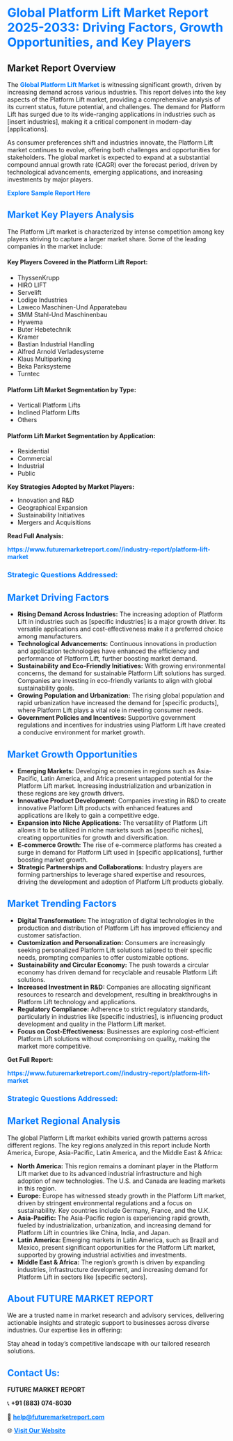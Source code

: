 <h1 style="color: #007BFF;">Global Platform Lift Market Report 2025-2033: Driving Factors, Growth Opportunities, and Key Players</h1>

<section id="overview">
<h2>Market Report Overview</h2>
<p>The <a href="https://www.futuremarketreport.com//industry-report/platform-lift-market" style="color: #007BFF; text-decoration: none;"><strong>Global Platform Lift Market</strong></a> is witnessing significant growth, driven by increasing demand across various industries. This report delves into the key aspects of the Platform Lift market, providing a comprehensive analysis of its current status, future potential, and challenges. The demand for Platform Lift has surged due to its wide-ranging applications in industries such as [insert industries], making it a critical component in modern-day [applications].</p>
<p>As consumer preferences shift and industries innovate, the Platform Lift market continues to evolve, offering both challenges and opportunities for stakeholders. The global market is expected to expand at a substantial compound annual growth rate (CAGR) over the forecast period, driven by technological advancements, emerging applications, and increasing investments by major players.</p>
</section>

<section id="overview">
<p><a href="https://www.futuremarketreport.com//request-sample/reportId=56501" style="color: #007BFF; text-decoration: none;"><strong>Explore Sample Report Here</strong></a></p>
</section>

<section id="key-players">
<h2 style="color: #007BFF;">Market Key Players Analysis</h2>
<p>The Platform Lift market is characterized by intense competition among key players striving to capture a larger market share. Some of the leading companies in the market include:</p>
<h4>Key Players Covered in the Platform Lift Report:</h4>
<ul><li>ThyssenKrupp</li><li>HIRO LIFT</li><li>Servelift</li><li>Lodige Industries</li><li>Laweco Maschinen-Und Apparatebau</li><li>SMM Stahl-Und Maschinenbau</li><li>Hywema</li><li>Buter Hebetechnik</li><li>Kramer</li><li>Bastian Industrial Handling</li><li>Alfred Arnold Verladesysteme</li><li>Klaus Multiparking</li><li>Beka Parksysteme</li><li>Turntec</li></ul>
<h4>Platform Lift Market Segmentation by Type:</h4>
<ul><li>Verticall Platform Lifts</li><li>Inclined Platform Lifts</li><li>Others</li></ul>

<h4>Platform Lift Market Segmentation by Application:</h4>
<ul><li>Residential</li><li>Commercial</li><li>Industrial</li><li>Public</li></ul>
<p><strong>Key Strategies Adopted by Market Players:</strong></p>
<ul>
<li>Innovation and R&D</li>
<li>Geographical Expansion</li>
<li>Sustainability Initiatives</li>
<li>Mergers and Acquisitions</li>
</ul>
</section>

<section>
<p><strong>Read Full Analysis: </strong></p><a href="https://www.futuremarketreport.com//industry-report/platform-lift-market" style="color: #007BFF; text-decoration: none;"><strong>https://www.futuremarketreport.com//industry-report/platform-lift-market</strong></a>
<h3 style="color: #007BFF;">Strategic Questions Addressed:</h3>
</section>

<section id="driving-factors">
<h2 style="color: #007BFF;">Market Driving Factors</h2>
<ul>
<li><strong>Rising Demand Across Industries:</strong> The increasing adoption of Platform Lift in industries such as [specific industries] is a major growth driver. Its versatile applications and cost-effectiveness make it a preferred choice among manufacturers.</li>
<li><strong>Technological Advancements:</strong> Continuous innovations in production and application technologies have enhanced the efficiency and performance of Platform Lift, further boosting market demand.</li>
<li><strong>Sustainability and Eco-Friendly Initiatives:</strong> With growing environmental concerns, the demand for sustainable Platform Lift solutions has surged. Companies are investing in eco-friendly variants to align with global sustainability goals.</li>
<li><strong>Growing Population and Urbanization:</strong> The rising global population and rapid urbanization have increased the demand for [specific products], where Platform Lift plays a vital role in meeting consumer needs.</li>
<li><strong>Government Policies and Incentives:</strong> Supportive government regulations and incentives for industries using Platform Lift have created a conducive environment for market growth.</li>
</ul>
</section>

<section id="growth-opportunities">
<h2 style="color: #007BFF;">Market Growth Opportunities</h2>
<ul>
<li><strong>Emerging Markets:</strong> Developing economies in regions such as Asia-Pacific, Latin America, and Africa present untapped potential for the Platform Lift market. Increasing industrialization and urbanization in these regions are key growth drivers.</li>
<li><strong>Innovative Product Development:</strong> Companies investing in R&D to create innovative Platform Lift products with enhanced features and applications are likely to gain a competitive edge.</li>
<li><strong>Expansion into Niche Applications:</strong> The versatility of Platform Lift allows it to be utilized in niche markets such as [specific niches], creating opportunities for growth and diversification.</li>
<li><strong>E-commerce Growth:</strong> The rise of e-commerce platforms has created a surge in demand for Platform Lift used in [specific applications], further boosting market growth.</li>
<li><strong>Strategic Partnerships and Collaborations:</strong> Industry players are forming partnerships to leverage shared expertise and resources, driving the development and adoption of Platform Lift products globally.</li>
</ul>
</section>

<section id="trending-factors">
<h2 style="color: #007BFF;">Market Trending Factors</h2>
<ul>
<li><strong>Digital Transformation:</strong> The integration of digital technologies in the production and distribution of Platform Lift has improved efficiency and customer satisfaction.</li>
<li><strong>Customization and Personalization:</strong> Consumers are increasingly seeking personalized Platform Lift solutions tailored to their specific needs, prompting companies to offer customizable options.</li>
<li><strong>Sustainability and Circular Economy:</strong> The push towards a circular economy has driven demand for recyclable and reusable Platform Lift solutions.</li>
<li><strong>Increased Investment in R&D:</strong> Companies are allocating significant resources to research and development, resulting in breakthroughs in Platform Lift technology and applications.</li>
<li><strong>Regulatory Compliance:</strong> Adherence to strict regulatory standards, particularly in industries like [specific industries], is influencing product development and quality in the Platform Lift market.</li>
<li><strong>Focus on Cost-Effectiveness:</strong> Businesses are exploring cost-efficient Platform Lift solutions without compromising on quality, making the market more competitive.</li>
</ul>
</section>

<section>
<p><strong>Get Full Report: </strong></p><a href="https://www.futuremarketreport.com//industry-report/platform-lift-market" style="color: #007BFF; text-decoration: none;"><strong>https://www.futuremarketreport.com//industry-report/platform-lift-market</strong></a>
<h3 style="color: #007BFF;">Strategic Questions Addressed:</h3>
</section>


<section id="regional-analysis">
<h2 style="color: #007BFF;">Market Regional Analysis</h2>
<p>The global Platform Lift market exhibits varied growth patterns across different regions. The key regions analyzed in this report include North America, Europe, Asia-Pacific, Latin America, and the Middle East & Africa:</p>
<ul>
<li><strong>North America:</strong> This region remains a dominant player in the Platform Lift market due to its advanced industrial infrastructure and high adoption of new technologies. The U.S. and Canada are leading markets in this region.</li>
<li><strong>Europe:</strong> Europe has witnessed steady growth in the Platform Lift market, driven by stringent environmental regulations and a focus on sustainability. Key countries include Germany, France, and the U.K.</li>
<li><strong>Asia-Pacific:</strong> The Asia-Pacific region is experiencing rapid growth, fueled by industrialization, urbanization, and increasing demand for Platform Lift in countries like China, India, and Japan.</li>
<li><strong>Latin America:</strong> Emerging markets in Latin America, such as Brazil and Mexico, present significant opportunities for the Platform Lift market, supported by growing industrial activities and investments.</li>
<li><strong>Middle East & Africa:</strong> The region’s growth is driven by expanding industries, infrastructure development, and increasing demand for Platform Lift in sectors like [specific sectors].</li>
</ul>
</section>

<footer>
<h2 style="color: #007BFF;">About FUTURE MARKET REPORT</h2>
<p>We are a trusted name in market research and advisory services, delivering actionable insights and strategic support to businesses across diverse industries. Our expertise lies in offering:</p>

<p>Stay ahead in today’s competitive landscape with our tailored research solutions.</p>

<h2 style="color: #007BFF;">Contact Us:</h2>
<p><strong>FUTURE MARKET REPORT</strong></p>
<p>📞 <strong>+91 (883) 074-8030</strong></p>
<p>📧 <strong><a href="mailto:help@futuremarketreport.com" style="color: #007BFF;">help@futuremarketreport.com</a></strong></p>
<p>🌐 <strong><a href="https://www.futuremarketreport.com/" style="color: #007BFF;">Visit Our Website</a></strong></p>
</footer>